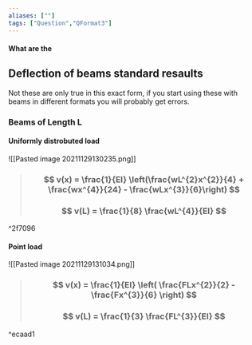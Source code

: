 ```yaml
---
aliases: [""]
tags: ["Question","QFormat3"]
---
```


#### What are the
## Deflection of beams standard resaults

Not these are only true in this exact form, if you start using these with beams in different formats you will probably get errors.

### Beams of Length L

#### Uniformly distrobuted load
![[Pasted image 20211129130235.png]]

> ### $$ v(x) = \frac{1}{EI} \left(\frac{wL^{2}x^{2}}{4} + \frac{wx^{4}}{24} - \frac{wLx^{3}}{6}\right) $$
> ### $$ v(L) = \frac{1}{8} \frac{wL^{4}}{EI} $$

^2f7096

#### Point load
![[Pasted image 20211129131034.png]]

> ### $$ v(x) = \frac{1}{EI} \left( \frac{FLx^{2}}{2} -  \frac{Fx^{3}}{6}  \right) $$
> ### $$ v(L) = \frac{1}{3} \frac{FL^{3}}{EI} $$

^ecaad1
